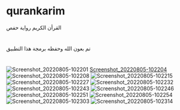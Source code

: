 # qurankarim

القرأن الكريم رواية حفص

#
تم بعون الله وحفظه برمجة هذا التطبيق 
#
![Screenshot_20220805-102201](https://user-images.githubusercontent.com/110660818/183047561-124d3aa3-7559-4f92-940e-3f484597c901.png)
[Screenshot_20220805-102204](https://user-images.githubusercontent.com/110660818/183047658-25bdc01a-be1b-44aa-aff1-1b9179cf71a4.png)
![Screenshot_20220805-102208](https://user-images.githubusercontent.com/110660818/183047663-6c45f974-e3cd-4c89-a003-9a018ca1154a.png)
![Screenshot_20220805-102215](https://user-images.githubusercontent.com/110660818/183047665-a5c7dda9-66db-4b50-a7b4-5b6659a4c80e.png)
![Screenshot_20220805-102227](https://user-images.githubusercontent.com/110660818/183047671-40c59b04-82e6-4869-b707-61b4bc7c137c.png)
![Screenshot_20220805-102232](https://user-images.githubusercontent.com/110660818/183047674-fa2f47af-87e4-4a13-aaa4-5158ad5ebb91.png)
![Screenshot_20220805-102243](https://user-images.githubusercontent.com/110660818/183047685-88798ea3-9937-47a6-bcf3-099ab7883a92.png)
![Screenshot_20220805-102246](https://user-images.githubusercontent.com/110660818/183047702-90c14972-87a8-4170-8542-2a6775a6d870.png)
![Screenshot_20220805-102251](https://user-images.githubusercontent.com/110660818/183047710-5e375152-a334-4afb-a366-d91beb433b85.png)
![Screenshot_20220805-102254](https://user-images.githubusercontent.com/110660818/183047713-c62769ae-284d-4f8e-b262-4b4544cf2e91.png)
![Screenshot_20220805-102303](https://user-images.githubusercontent.com/110660818/183047718-dd64b735-fce3-4d66-949f-a08594dd8817.png)
![Screenshot_20220805-102314](https://user-images.githubusercontent.com/110660818/183047725-033c654a-497c-4887-970c-ef7140dd64d1.png)
